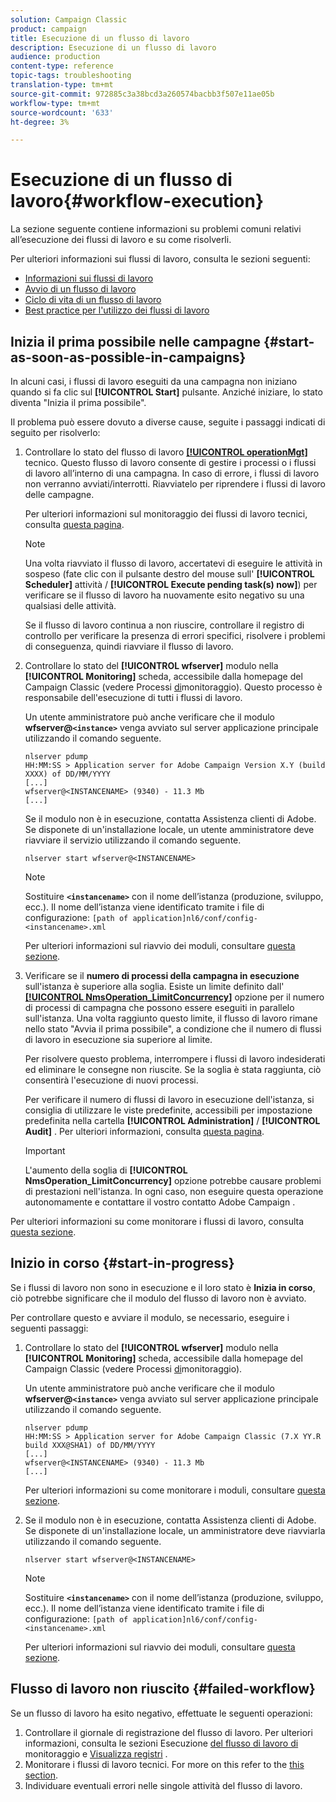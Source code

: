 ```yaml
---
solution: Campaign Classic
product: campaign
title: Esecuzione di un flusso di lavoro
description: Esecuzione di un flusso di lavoro
audience: production
content-type: reference
topic-tags: troubleshooting
translation-type: tm+mt
source-git-commit: 972885c3a38bcd3a260574bacbb3f507e11ae05b
workflow-type: tm+mt
source-wordcount: '633'
ht-degree: 3%

---
```



# Esecuzione di un flusso di lavoro{#workflow-execution}

La sezione seguente contiene informazioni su problemi comuni relativi all’esecuzione dei flussi di lavoro e su come risolverli.

Per ulteriori informazioni sui flussi di lavoro, consulta le sezioni seguenti:

* [Informazioni sui flussi di lavoro](../../workflow/using/about-workflows.md)
* [Avvio di un flusso di lavoro](../../workflow/using/starting-a-workflow.md)
* [Ciclo di vita di un flusso di lavoro](../../workflow/using/workflow-life-cycle.md)
* [Best practice per l&#39;utilizzo dei flussi di lavoro](../../workflow/using/workflow-best-practices.md)

## Inizia il prima possibile nelle campagne {#start-as-soon-as-possible-in-campaigns}

In alcuni casi, i flussi di lavoro eseguiti da una campagna non iniziano quando si fa clic sul **[!UICONTROL Start]** pulsante. Anziché iniziare, lo stato diventa &quot;Inizia il prima possibile&quot;.

Il problema può essere dovuto a diverse cause, seguite i passaggi indicati di seguito per risolverlo:

1. Controllare lo stato del flusso di lavoro [**[!UICONTROL operationMgt]**](../../workflow/using/campaign.md) tecnico. Questo flusso di lavoro consente di gestire i processi o i flussi di lavoro all’interno di una campagna. In caso di errore, i flussi di lavoro non verranno avviati/interrotti. Riavviatelo per riprendere i flussi di lavoro delle campagne.

   Per ulteriori informazioni sul monitoraggio dei flussi di lavoro tecnici, consulta [questa pagina](../../workflow/using/monitoring-technical-workflows.md).

   >[!NOTE]
   >
   >Una volta riavviato il flusso di lavoro, accertatevi di eseguire le attività in sospeso (fate clic con il pulsante destro del mouse sull&#39; **[!UICONTROL Scheduler]** attività / **[!UICONTROL Execute pending task(s) now]**) per verificare se il flusso di lavoro ha nuovamente esito negativo su una qualsiasi delle attività.

   Se il flusso di lavoro continua a non riuscire, controllare il registro di controllo per verificare la presenza di errori specifici, risolvere i problemi di conseguenza, quindi riavviare il flusso di lavoro.

1. Controllare lo stato del **[!UICONTROL wfserver]** modulo nella **[!UICONTROL Monitoring]** scheda, accessibile dalla homepage del Campaign Classic (vedere Processi [di](../../production/using/monitoring-processes.md)monitoraggio). Questo processo è responsabile dell&#39;esecuzione di tutti i flussi di lavoro.

   Un utente amministratore può anche verificare che il modulo **wfserver@`<instance>`** venga avviato sul server applicazione principale utilizzando il comando seguente.

   ```
   nlserver pdump
   HH:MM:SS > Application server for Adobe Campaign Version X.Y (build XXXX) of DD/MM/YYYY
   [...]
   wfserver@<INSTANCENAME> (9340) - 11.3 Mb
   [...]
   ```

   Se il modulo non è in esecuzione, contatta  Assistenza clienti di Adobe. Se disponete di un&#39;installazione locale, un utente amministratore deve riavviare il servizio utilizzando il comando seguente.

   ```
   nlserver start wfserver@<INSTANCENAME>
   ```

   >[!NOTE]
   >
   >Sostituire **`<instancename>`** con il nome dell’istanza (produzione, sviluppo, ecc.). Il nome dell’istanza viene identificato tramite i file di configurazione:
   >`[path of application]nl6/conf/config-<instancename>.xml`

   Per ulteriori informazioni sul riavvio dei moduli, consultare [questa sezione](../../production/using/usual-commands.md#module-launch-commands).

1. Verificare se il **numero di processi della campagna in esecuzione** sull&#39;istanza è superiore alla soglia. Esiste un limite definito dall&#39; [**[!UICONTROL NmsOperation_LimitConcurrency]**](../../installation/using/configuring-campaign-options.md#campaign-e-workflow-management) opzione per il numero di processi di campagna che possono essere eseguiti in parallelo sull&#39;istanza. Una volta raggiunto questo limite, il flusso di lavoro rimane nello stato &quot;Avvia il prima possibile&quot;, a condizione che il numero di flussi di lavoro in esecuzione sia superiore al limite.

   Per risolvere questo problema, interrompere i flussi di lavoro indesiderati ed eliminare le consegne non riuscite. Se la soglia è stata raggiunta, ciò consentirà l&#39;esecuzione di nuovi processi.

   Per verificare il numero di flussi di lavoro in esecuzione dell&#39;istanza, si consiglia di utilizzare le viste predefinite, accessibili per impostazione predefinita nella cartella **[!UICONTROL Administration]** / **[!UICONTROL Audit]** . Per ulteriori informazioni, consulta [questa pagina](../../workflow/using/monitoring-workflow-execution.md#filtering-workflows-status).

   >[!IMPORTANT]
   >
   >L&#39;aumento della soglia di **[!UICONTROL NmsOperation_LimitConcurrency]** opzione potrebbe causare problemi di prestazioni nell&#39;istanza. In ogni caso, non eseguire questa operazione autonomamente e contattare il vostro contatto Adobe Campaign .

Per ulteriori informazioni su come monitorare i flussi di lavoro, consulta [questa sezione](../../workflow/using/monitoring-workflow-execution.md).

## Inizio in corso {#start-in-progress}

Se i flussi di lavoro non sono in esecuzione e il loro stato è **Inizia in corso**, ciò potrebbe significare che il modulo del flusso di lavoro non è avviato.

Per controllare questo e avviare il modulo, se necessario, eseguire i seguenti passaggi:

1. Controllare lo stato del **[!UICONTROL wfserver]** modulo nella **[!UICONTROL Monitoring]** scheda, accessibile dalla homepage del Campaign Classic (vedere Processi [di](../../production/using/monitoring-processes.md)monitoraggio).

   Un utente amministratore può anche verificare che il modulo **wfserver@`<instance>`** venga avviato sul server applicazione principale utilizzando il comando seguente.

   ```
   nlserver pdump
   HH:MM:SS > Application server for Adobe Campaign Classic (7.X YY.R build XXX@SHA1) of DD/MM/YYYY
   [...]
   wfserver@<INSTANCENAME> (9340) - 11.3 Mb
   [...]
   ```

   Per ulteriori informazioni su come monitorare i moduli, consultare [questa sezione](../../production/using/usual-commands.md#monitoring-commands-).

1. Se il modulo non è in esecuzione, contatta  Assistenza clienti di Adobe. Se disponete di un&#39;installazione locale, un amministratore deve riavviarla utilizzando il comando seguente.

   ```
   nlserver start wfserver@<INSTANCENAME>
   ```

   >[!NOTE]
   >
   >Sostituire **`<instancename>`** con il nome dell’istanza (produzione, sviluppo, ecc.). Il nome dell’istanza viene identificato tramite i file di configurazione:
   >`[path of application]nl6/conf/config-<instancename>.xml`

   Per ulteriori informazioni sul riavvio dei moduli, consultare [questa sezione](../../production/using/usual-commands.md#module-launch-commands).

## Flusso di lavoro non riuscito {#failed-workflow}

Se un flusso di lavoro ha esito negativo, effettuate le seguenti operazioni:

1. Controllare il giornale di registrazione del flusso di lavoro. Per ulteriori informazioni, consulta le sezioni Esecuzione [del flusso di lavoro di](../../workflow/using/monitoring-workflow-execution.md) monitoraggio e [Visualizza registri](../../workflow/using/monitoring-workflow-execution.md#displaying-logs) .
1. Monitorare i flussi di lavoro tecnici. For more on this refer to the [this section](../../workflow/using/monitoring-technical-workflows.md).
1. Individuare eventuali errori nelle singole attività del flusso di lavoro.
